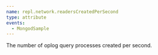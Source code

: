 ```yaml
---
name: repl.network.readersCreatedPerSecond
type: attribute
events:
  - MongodSample
---
```


The number of oplog query processes created per second.